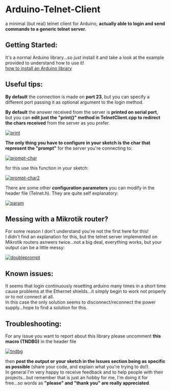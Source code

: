 # Arduino-Telnet-Client
a minimal (but real) telnet client for Arduino, <b>actually able to login and send commands to a generic telnet server.</b>

<h2>Getting Started:</h2>
It's a normal Arduino library...so just install it and take a look at the example provided to understand how to use it!<br>
<a href="https://www.arduino.cc/en/Guide/Libraries">how to install an Arduino library</a>

<h2>Useful tips:</h2>

<b>By default</b> the connection is made on <b>port 23</b>, but you can specify a different port passing it as optional argument to the login method.

<b>By default</b> the answer received from the server is <b>printed on serial port</b>, but you can <b>edit just the "print()" method in TelnetClient.cpp to redirect the chars received</b> from the server as you prefer.

<a href="https://imgbb.com/"><img src="https://i.ibb.co/6ykMpDV/print.png" alt="print" border="0"></a>

<b>The only thing you have to configure in your sketch is the char that represent the "prompt"</b> for the server you're connecting to:

<a href="https://imgbb.com/"><img src="https://i.ibb.co/jMJ7LtX/prompt-char.png" alt="prompt-char" border="0"></a>

for this use this function in your sketch:

<a href="https://ibb.co/1n6vZBg"><img src="https://i.ibb.co/VNmjVb1/prompt-char2.png" alt="prompt-char2" border="0"></a>

There are some other <b>configuration parameters</b> you can modify in the header file (Telnet.h).
They are quite self explanatory:

<a href="https://ibb.co/dM5Ljz1"><img src="https://i.ibb.co/V9qQJPr/param.png" alt="param" border="0"></a>

<h2>Messing with a Mikrotik router?</h2>
For some reason I don't understand you're not the first here for this!<br>
I didn't find an explanation for this, but the telnet server implemented on Mikrotik routers asnwers twice...not a big deal, everything works, but your output can be a little messy:

<a href="https://ibb.co/jVCVxdk"><img src="https://i.ibb.co/CJjJXqK/doubleprompt.png" alt="doubleprompt" border="0"></a>

<h2>Known issues:</h2>
It seems that login continuously resetting arduino many times in a short time cause problems at the Ethernet shields...it simply begin to work not properly or to not connect at all.<br>
In this case the only solution seems to disconnect/reconnect the power supply...hope to find a solution for this.

<h2>Troubleshooting:</h2>

For any issue you want to report about this library please uncomment <b>this macro (TNDBG)</b> in the header file

<a href="https://ibb.co/tp4b3Zx"><img src="https://i.ibb.co/XxbzVy3/tndbg.png" alt="tndbg" border="0"></a>

then <b>post the output or your sketch in the <b>Issues section</b> being as specific as possible</b> (share your code, and explain what you're trying to do!).<br>
In general I'm very happy to receive feedback and to help people with their projects...but remember that is just an hobby for me, I'm doing it for free...so words as <b>"please" and "thank you" are really appreciated</b>.
